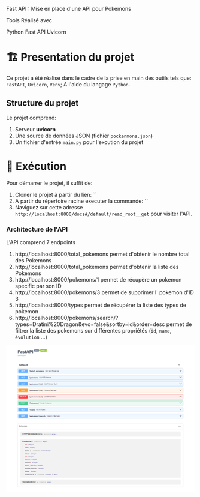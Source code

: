 Fast API : Mise en place d'une API pour Pokemons

Tools
Réalisé avec

Python
Fast API
Uvicorn


# 🏗️ Presentation du projet

Ce projet a été réalisé dans le cadre de la prise en main des outils tels que: `FastAPI`, `Uvicorn`, `Venv`; A l'aide du langage `Python`.

## Structure du projet
  Le projet comprend: 

  1. Serveur **uvicorn**
  2. Une source de données JSON (fichier `pockenmons.json`)
  3. Un fichier d'entrée `main.py` pour l'excution du projet

# 🚀 Exécution

  Pour démarrer le projet, il suffit de: 

  1. Cloner le projet à partir du lien: ``
  2. A partir du répertoire racine executer la commande:  ``
  3. Naviguez sur cette adresse `http://localhost:8000/docs#/default/read_root__get` pour visiter l'API.

### Architecture de l'API

  L'API comprend 7 endpoints

  1. http://localhost:8000/total_pokemons permet d'obtenir le nombre total des Pokemons
  2. http://localhost:8000/total_pokemons permet d'obtenir la liste des Pokemons
  3. http://localhost:8000/pokemons/1 permet de récupère un pokemon specific par son ID
  4. http://localhost:8000/pokemons/3 permet de supprimer l' pokemon d'ID 3
  5. http://localhost:8000/types permet de récupérer la liste des types de pokemon
  6. http://localhost:8000/pokemons/search/?types=Dratini%20Dragon&evo=false&sortby=id&order=desc permet de filtrer la liste des pokemons sur différentes propriétés (`id`, `name`, `évolution` ...)
  
  ![alt text](assets/image.png)




